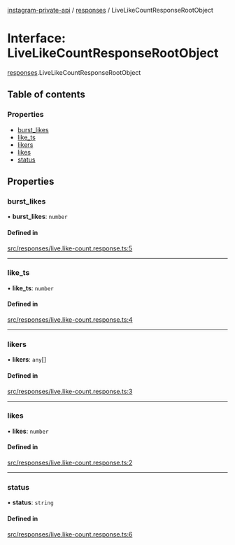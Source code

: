 [instagram-private-api](../../README.md) / [responses](../../modules/responses.md) / LiveLikeCountResponseRootObject

# Interface: LiveLikeCountResponseRootObject

[responses](../../modules/responses.md).LiveLikeCountResponseRootObject

## Table of contents

### Properties

- [burst\_likes](LiveLikeCountResponseRootObject.md#burst_likes)
- [like\_ts](LiveLikeCountResponseRootObject.md#like_ts)
- [likers](LiveLikeCountResponseRootObject.md#likers)
- [likes](LiveLikeCountResponseRootObject.md#likes)
- [status](LiveLikeCountResponseRootObject.md#status)

## Properties

### burst\_likes

• **burst\_likes**: `number`

#### Defined in

[src/responses/live.like-count.response.ts:5](https://github.com/Nerixyz/instagram-private-api/blob/4971f34/src/responses/live.like-count.response.ts#L5)

___

### like\_ts

• **like\_ts**: `number`

#### Defined in

[src/responses/live.like-count.response.ts:4](https://github.com/Nerixyz/instagram-private-api/blob/4971f34/src/responses/live.like-count.response.ts#L4)

___

### likers

• **likers**: `any`[]

#### Defined in

[src/responses/live.like-count.response.ts:3](https://github.com/Nerixyz/instagram-private-api/blob/4971f34/src/responses/live.like-count.response.ts#L3)

___

### likes

• **likes**: `number`

#### Defined in

[src/responses/live.like-count.response.ts:2](https://github.com/Nerixyz/instagram-private-api/blob/4971f34/src/responses/live.like-count.response.ts#L2)

___

### status

• **status**: `string`

#### Defined in

[src/responses/live.like-count.response.ts:6](https://github.com/Nerixyz/instagram-private-api/blob/4971f34/src/responses/live.like-count.response.ts#L6)
